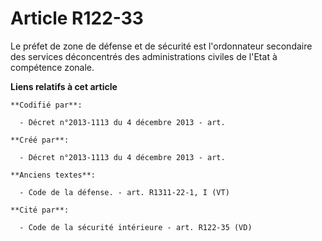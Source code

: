 # Article R122-33

Le préfet de zone de défense et de sécurité est l'ordonnateur secondaire des services déconcentrés des administrations
civiles de l'Etat à compétence zonale.

**Liens relatifs à cet article**

	**Codifié par**:

	  - Décret n°2013-1113 du 4 décembre 2013 - art.

	**Créé par**:

	  - Décret n°2013-1113 du 4 décembre 2013 - art.

	**Anciens textes**:

	  - Code de la défense. - art. R1311-22-1, I (VT)

	**Cité par**:

	  - Code de la sécurité intérieure - art. R122-35 (VD)
